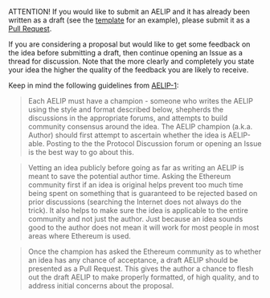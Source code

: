 ATTENTION! If you would like to submit an AELIP and it has already been written as a draft (see the [template](https://github.com/AelinXYZ/AELIPs/blob/master/aelip-X.md) for an example), please submit it as a [Pull Request](https://github.com/AelinXYZ/AELIPs/pulls).

If you are considering a proposal but would like to get some feedback on the idea before submitting a draft, then continue opening an Issue as a thread for discussion. Note that the more clearly and completely you state your idea the higher the quality of the feedback you are likely to receive.

Keep in mind the following guidelines from [AELIP-1](https://aelips.aelin.xyz/AELIPS/aelip-1):

> Each AELIP must have a champion - someone who writes the AELIP using the style and format described below, shepherds the discussions in the appropriate forums, and attempts to build community consensus around the idea. The AELIP champion (a.k.a. Author) should first attempt to ascertain whether the idea is AELIP-able. Posting to the the Protocol Discussion forum or opening an Issue is the best way to go about this.

> Vetting an idea publicly before going as far as writing an AELIP is meant to save the potential author time. Asking the Ethereum community first if an idea is original helps prevent too much time being spent on something that is guaranteed to be rejected based on prior discussions (searching the Internet does not always do the trick). It also helps to make sure the idea is applicable to the entire community and not just the author. Just because an idea sounds good to the author does not mean it will work for most people in most areas where Ethereum is used.

> Once the champion has asked the Ethereum community as to whether an idea has any chance of acceptance, a draft AELIP should be presented as a Pull Request. This gives the author a chance to flesh out the draft AELIP to make properly formatted, of high quality, and to address initial concerns about the proposal.
